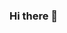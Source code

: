 ### Hi there 👋

<!--
**JaeSeungYu/JaeSeungYu** is a ✨ _special_ ✨ repository because its `README.md` (this file) appears on your GitHub profile.

Here are some ideas to get you started:

- 🔭 I’m currently working on LS Company in Jeju
- 🌱 I’m currently learning Happy Life
- 👯 I’m looking to collaborate on everyone
- 🤔 I’m looking for help with ...
- 💬 Ask me about ...
- 📫 How to reach me: ...
- 😄 Pronouns: ...
- ⚡ Fun fact: ...
-->

